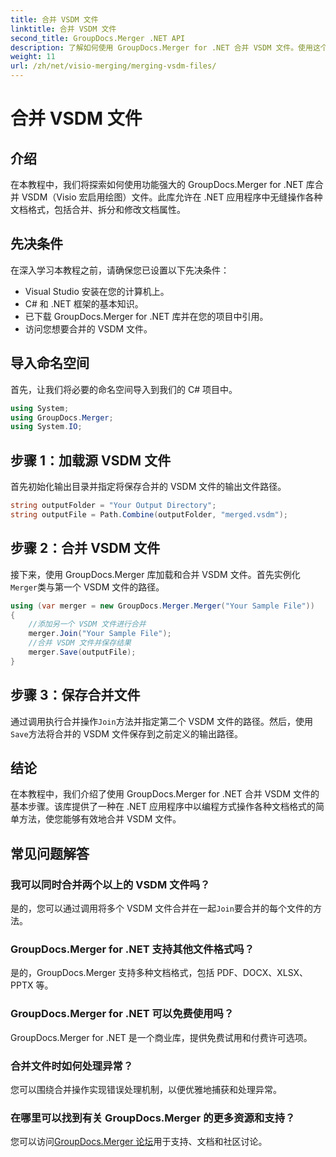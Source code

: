 ```yaml
---
title: 合并 VSDM 文件
linktitle: 合并 VSDM 文件
second_title: GroupDocs.Merger .NET API
description: 了解如何使用 GroupDocs.Merger for .NET 合并 VSDM 文件。使用这个易于使用的库简化您的文档管理任务。
weight: 11
url: /zh/net/visio-merging/merging-vsdm-files/
---
```


# 合并 VSDM 文件

## 介绍
在本教程中，我们将探索如何使用功能强大的 GroupDocs.Merger for .NET 库合并 VSDM（Visio 宏启用绘图）文件。此库允许在 .NET 应用程序中无缝操作各种文档格式，包括合并、拆分和修改文档属性。
## 先决条件
在深入学习本教程之前，请确保您已设置以下先决条件：
- Visual Studio 安装在您的计算机上。
- C# 和 .NET 框架的基本知识。
- 已下载 GroupDocs.Merger for .NET 库并在您的项目中引用。
- 访问您想要合并的 VSDM 文件。

## 导入命名空间
首先，让我们将必要的命名空间导入到我们的 C# 项目中。
```csharp
using System; 
using GroupDocs.Merger;
using System.IO;
```
## 步骤 1：加载源 VSDM 文件
首先初始化输出目录并指定将保存合并的 VSDM 文件的输出文件路径。
```csharp
string outputFolder = "Your Output Directory";
string outputFile = Path.Combine(outputFolder, "merged.vsdm");
```
## 步骤 2：合并 VSDM 文件
接下来，使用 GroupDocs.Merger 库加载和合并 VSDM 文件。首先实例化`Merger`类与第一个 VSDM 文件的路径。
```csharp
using (var merger = new GroupDocs.Merger.Merger("Your Sample File"))
{
    //添加另一个 VSDM 文件进行合并
    merger.Join("Your Sample File");
    //合并 VSDM 文件并保存结果
    merger.Save(outputFile);
}
```
## 步骤 3：保存合并文件
通过调用执行合并操作`Join`方法并指定第二个 VSDM 文件的路径。然后，使用`Save`方法将合并的 VSDM 文件保存到之前定义的输出路径。

## 结论
在本教程中，我们介绍了使用 GroupDocs.Merger for .NET 合并 VSDM 文件的基本步骤。该库提供了一种在 .NET 应用程序中以编程方式操作各种文档格式的简单方法，使您能够有效地合并 VSDM 文件。

## 常见问题解答
### 我可以同时合并两个以上的 VSDM 文件吗？
是的，您可以通过调用将多个 VSDM 文件合并在一起`Join`要合并的每个文件的方法。
### GroupDocs.Merger for .NET 支持其他文件格式吗？
是的，GroupDocs.Merger 支持多种文档格式，包括 PDF、DOCX、XLSX、PPTX 等。
### GroupDocs.Merger for .NET 可以免费使用吗？
GroupDocs.Merger for .NET 是一个商业库，提供免费试用和付费许可选项。
### 合并文件时如何处理异常？
您可以围绕合并操作实现错误处理机制，以便优雅地捕获和处理异常。
### 在哪里可以找到有关 GroupDocs.Merger 的更多资源和支持？
您可以访问[GroupDocs.Merger 论坛](https://forum.groupdocs.com/c/merger/32)用于支持、文档和社区讨论。